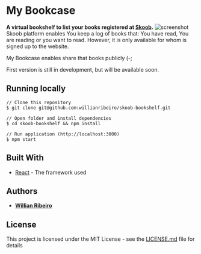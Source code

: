# My Bookcase
**A virtual bookshelf to list your books registered at [Skoob](http://www.skoob.com.br).**
![screenshot](https://user-images.githubusercontent.com/16687822/32206129-b8dca93c-bdc9-11e7-88d8-328ce72866f8.png)
Skoob platform enables You keep a log of books that: You have read, You are reading or you want to read. However, it is only available for whom is signed up to the website.

My Bookcase enables share that books publicly (-;

First version is still in development, but will be available soon.

## Running locally

```
// Clone this repository
$ git clone git@github.com:willianribeiro/skoob-bookshelf.git

// Open folder and install dependencies
$ cd skoob-bookshelf && npm install

// Run application (http://localhost:3000)
$ npm start

```

## Built With

* [React](https://facebook.github.io/react) - The framework used

## Authors

* **[Willian Ribeiro](https://github.com/willianribeiro)**

## License

This project is licensed under the MIT License - see the [LICENSE.md](LICENSE.md) file for details

